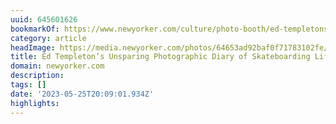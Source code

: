 ```yaml
---
uuid: 645601626
bookmarkOf: https://www.newyorker.com/culture/photo-booth/ed-templetons-unsparing-photographic-diary-of-skateboarding-life?fbclid=PAAaZgD3DEJqmpuwvZbIQGJRN15TuaGzdbyZ_ue9Gr34L8fnOelkV8RgTHYnQ
category: article
headImage: https://media.newyorker.com/photos/64653ad92baf0f71783102fe/16:9/w_1280,c_limit/p216.jpg
title: Ed Templeton’s Unsparing Photographic Diary of Skateboarding Life
domain: newyorker.com
description: 
tags: []
date: '2023-05-25T20:09:01.934Z'
highlights: 
---
```





